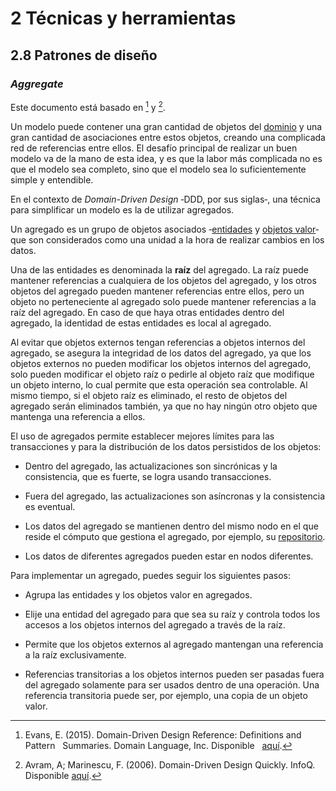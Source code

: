 # 2 Técnicas y herramientas

## 2.8 Patrones de diseño

### *Aggregate*

Este documento está basado en [^2] y [^1].

[^2]: Evans, E. (2015). Domain-Driven Design Reference: Definitions and Pattern
    Summaries. Domain Language, Inc. Disponible
    [aquí](https://www.domainlanguage.com/wp-content/uploads/2016/05/DDD_Reference_2015-03.pdf).

[^1]: Avram, A; Marinescu, F. (2006). Domain-Driven Design Quickly. InfoQ.
    Disponible
    [aquí](https://www.infoq.com/minibooks/domain-driven-design-quickly/).

Un modelo puede contener una gran cantidad de objetos del
[dominio](/4_Conceptos/4_Dominio.md) y una gran cantidad de asociaciones entre
estos objetos, creando una complicada red de referencias entre ellos. El desafío
principal de realizar un buen modelo va de la mano de esta idea, y es que la
labor más complicada no es que el modelo sea completo, sino que el modelo sea lo
suficientemente simple y entendible.

En el contexto de *Domain-Driven Design* ‑DDD, por sus siglas‑, una técnica para
simplificar un modelo es la de utilizar agregados.

Un agregado es un grupo de objetos asociados ‑[entidades](./2_08_Entity.md) y
[objetos valor](./2_08_Value_Object.md)‑ que son considerados como una unidad a
la hora de realizar cambios en los datos.

Una de las entidades es denominada la **raíz** del agregado. La raíz puede
mantener referencias a cualquiera de los objetos del agregado, y los otros
objetos del agregado pueden mantener referencias entre ellos, pero un objeto no
perteneciente al agregado solo puede mantener referencias a la raíz del
agregado. En caso de que haya otras entidades dentro del agregado, la identidad
de estas entidades es local al agregado.

Al evitar que objetos externos tengan referencias a objetos internos del
agregado, se asegura la integridad de los datos del agregado, ya que los objetos
externos no pueden modificar los objetos internos del agregado, solo pueden
modificar el objeto raíz o pedirle al objeto raíz que modifique un objeto
interno, lo cual permite que esta operación sea controlable. Al mismo tiempo, si
el objeto raíz es eliminado, el resto de objetos del agregado serán eliminados
también, ya que no hay ningún otro objeto que mantenga una referencia a ellos.

El uso de agregados permite establecer mejores límites para las transacciones y
para la distribución de los datos persistidos de los objetos:

* Dentro del agregado, las actualizaciones son sincrónicas y la consistencia,
  que es fuerte, se logra usando transacciones.

* Fuera del agregado, las actualizaciones son asíncronas y la consistencia es
  eventual.

* Los datos del agregado se mantienen dentro del mismo nodo en el que reside el
  cómputo que gestiona el agregado, por ejemplo, su
  [repositorio](./2_08_Repository.md).

* Los datos de diferentes agregados pueden estar en nodos diferentes.

Para implementar un agregado, puedes seguir los siguientes pasos:

* Agrupa las entidades y los objetos valor en agregados.

* Elije una entidad del agregado para que sea su raíz y controla todos los
  accesos a los objetos internos del agregado a través de la raíz.

* Permite que los objetos externos al agregado mantengan una referencia a la
  raíz exclusivamente.

* Referencias transitorias a los objetos internos pueden ser pasadas fuera del
  agregado solamente para ser usados dentro de una operación. Una referencia
  transitoria puede ser, por ejemplo, una copia de un objeto valor.
